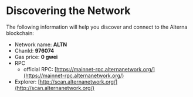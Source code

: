 # Discovering the Network



The following information will help you discover and connect to the Alterna blockchain:  &#x20;

* Network name: **ALTN**
* ChanId: **976074**
* Gas price: **0 gwei**
* RPC
  * official RPC: [https://mainnet-rpc.alternanetwork.org/](https://mainnet-rpc.alternanetwork.org/)
* Explorer: [http://scan.alternanetwork.org/](http://scan.alternanetwork.org/)
